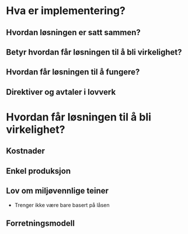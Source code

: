 # Hva er implementering?
## Hvordan løsningen er satt sammen?
## Betyr hvordan får løsningen til å bli virkelighet?
## Hvordan får løsningen til å fungere?
## Direktiver og avtaler i lovverk

# Hvordan får løsningen til å bli virkelighet?

## Kostnader

## Enkel produksjon

## Lov om miljøvennlige teiner
- Trenger ikke være bare basert på låsen

## Forretningsmodell
